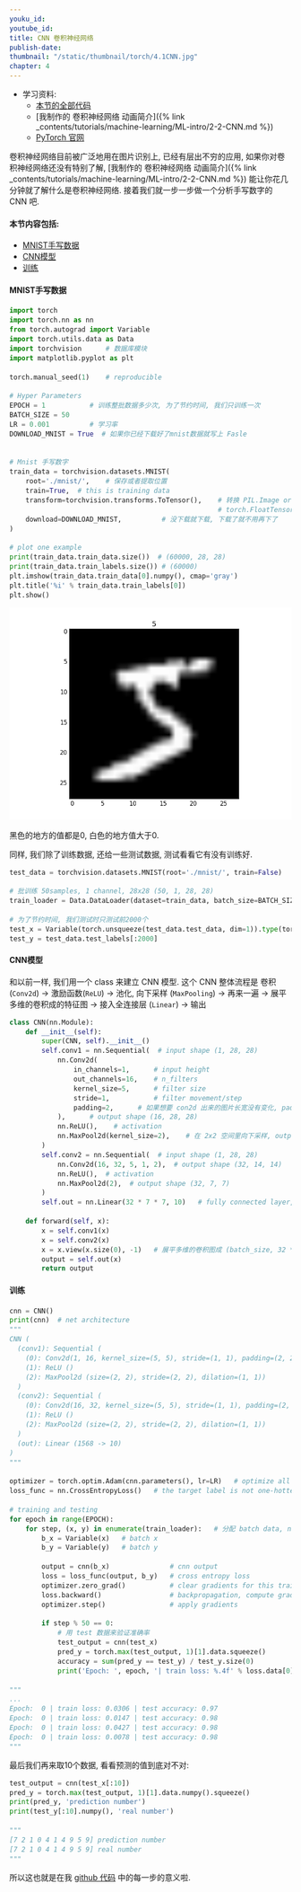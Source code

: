 ```yaml
---
youku_id:
youtube_id:
title: CNN 卷积神经网络
publish-date:
thumbnail: "/static/thumbnail/torch/4.1CNN.jpg"
chapter: 4
---
```


* 学习资料:
  * [本节的全部代码](https://github.com/MorvanZhou/tutorials/blob/master/pytorchTUT/09_CNN.py)
  * [我制作的 卷积神经网络 动画简介]({% link _contents/tutorials/machine-learning/ML-intro/2-2-CNN.md %})
  * [PyTorch 官网](http://pytorch.org/)

卷积神经网络目前被广泛地用在图片识别上, 已经有层出不穷的应用, 如果你对卷积神经网络还没有特别了解,
[我制作的 卷积神经网络 动画简介]({% link _contents/tutorials/machine-learning/ML-intro/2-2-CNN.md %}) 能让你花几分钟就了解什么是卷积神经网络.
接着我们就一步一步做一个分析手写数字的 CNN 吧.


#### 本节内容包括:

* [MNIST手写数据](#mnist)
* [CNN模型](#CNN)
* [训练](#train)



<h4 class="tut-h4-pad" id="mnist">MNIST手写数据</h4>

```python
import torch
import torch.nn as nn
from torch.autograd import Variable
import torch.utils.data as Data
import torchvision      # 数据库模块
import matplotlib.pyplot as plt

torch.manual_seed(1)    # reproducible

# Hyper Parameters
EPOCH = 1           # 训练整批数据多少次, 为了节约时间, 我们只训练一次
BATCH_SIZE = 50
LR = 0.001          # 学习率
DOWNLOAD_MNIST = True  # 如果你已经下载好了mnist数据就写上 Fasle


# Mnist 手写数字
train_data = torchvision.datasets.MNIST(
    root='./mnist/',    # 保存或者提取位置
    train=True,  # this is training data
    transform=torchvision.transforms.ToTensor(),    # 转换 PIL.Image or numpy.ndarray 成
                                                    # torch.FloatTensor (C x H x W), 训练的时候 normalize 成 [0.0, 1.0] 区间
    download=DOWNLOAD_MNIST,          # 没下载就下载, 下载了就不用再下了
)

# plot one example
print(train_data.train_data.size())  # (60000, 28, 28)
print(train_data.train_labels.size()) # (60000)
plt.imshow(train_data.train_data[0].numpy(), cmap='gray')
plt.title('%i' % train_data.train_labels[0])
plt.show()
```

<img class="course-image" src="/static/results/torch/4-1-1.png">

黑色的地方的值都是0, 白色的地方值大于0.

同样, 我们除了训练数据, 还给一些测试数据, 测试看看它有没有训练好.

```python
test_data = torchvision.datasets.MNIST(root='./mnist/', train=False)

# 批训练 50samples, 1 channel, 28x28 (50, 1, 28, 28)
train_loader = Data.DataLoader(dataset=train_data, batch_size=BATCH_SIZE, shuffle=True)

# 为了节约时间, 我们测试时只测试前2000个
test_x = Variable(torch.unsqueeze(test_data.test_data, dim=1)).type(torch.FloatTensor)[:2000]/255.   # shape from (2000, 28, 28) to (2000, 1, 28, 28), value in range(0,1)
test_y = test_data.test_labels[:2000]
```


<h4 class="tut-h4-pad" id="CNN">CNN模型</h4>

和以前一样, 我们用一个 class 来建立 CNN 模型. 这个 CNN 整体流程是 卷积(`Conv2d`) ->
 激励函数(`ReLU`) -> 池化, 向下采样 (`MaxPooling`) -> 再来一遍 -> 展平多维的卷积成的特征图 ->
  接入全连接层 (`Linear`) -> 输出

```python
class CNN(nn.Module):
    def __init__(self):
        super(CNN, self).__init__()
        self.conv1 = nn.Sequential(  # input shape (1, 28, 28)
            nn.Conv2d(
                in_channels=1,      # input height
                out_channels=16,    # n_filters
                kernel_size=5,      # filter size
                stride=1,           # filter movement/step
                padding=2,      # 如果想要 con2d 出来的图片长宽没有变化, padding=(kernel_size-1)/2 当 stride=1
            ),      # output shape (16, 28, 28)
            nn.ReLU(),    # activation
            nn.MaxPool2d(kernel_size=2),    # 在 2x2 空间里向下采样, output shape (16, 14, 14)
        )
        self.conv2 = nn.Sequential(  # input shape (1, 28, 28)
            nn.Conv2d(16, 32, 5, 1, 2),  # output shape (32, 14, 14)
            nn.ReLU(),  # activation
            nn.MaxPool2d(2),  # output shape (32, 7, 7)
        )
        self.out = nn.Linear(32 * 7 * 7, 10)   # fully connected layer, output 10 classes

    def forward(self, x):
        x = self.conv1(x)
        x = self.conv2(x)
        x = x.view(x.size(0), -1)   # 展平多维的卷积图成 (batch_size, 32 * 7 * 7)
        output = self.out(x)
        return output
```

<h4 class="tut-h4-pad" id="train">训练</h4>

```python
cnn = CNN()
print(cnn)  # net architecture
"""
CNN (
  (conv1): Sequential (
    (0): Conv2d(1, 16, kernel_size=(5, 5), stride=(1, 1), padding=(2, 2))
    (1): ReLU ()
    (2): MaxPool2d (size=(2, 2), stride=(2, 2), dilation=(1, 1))
  )
  (conv2): Sequential (
    (0): Conv2d(16, 32, kernel_size=(5, 5), stride=(1, 1), padding=(2, 2))
    (1): ReLU ()
    (2): MaxPool2d (size=(2, 2), stride=(2, 2), dilation=(1, 1))
  )
  (out): Linear (1568 -> 10)
)
"""

optimizer = torch.optim.Adam(cnn.parameters(), lr=LR)   # optimize all cnn parameters
loss_func = nn.CrossEntropyLoss()   # the target label is not one-hotted

# training and testing
for epoch in range(EPOCH):
    for step, (x, y) in enumerate(train_loader):   # 分配 batch data, normalize x when iterate train_loader
        b_x = Variable(x)   # batch x
        b_y = Variable(y)   # batch y

        output = cnn(b_x)               # cnn output
        loss = loss_func(output, b_y)   # cross entropy loss
        optimizer.zero_grad()           # clear gradients for this training step
        loss.backward()                 # backpropagation, compute gradients
        optimizer.step()                # apply gradients

        if step % 50 == 0:
            # 用 test 数据来验证准确率
            test_output = cnn(test_x)
            pred_y = torch.max(test_output, 1)[1].data.squeeze()
            accuracy = sum(pred_y == test_y) / test_y.size(0)
            print('Epoch: ', epoch, '| train loss: %.4f' % loss.data[0], '| test accuracy: %.2f' % accuracy)

"""
...
Epoch:  0 | train loss: 0.0306 | test accuracy: 0.97
Epoch:  0 | train loss: 0.0147 | test accuracy: 0.98
Epoch:  0 | train loss: 0.0427 | test accuracy: 0.98
Epoch:  0 | train loss: 0.0078 | test accuracy: 0.98
"""
```

最后我们再来取10个数据, 看看预测的值到底对不对:

```python
test_output = cnn(test_x[:10])
pred_y = torch.max(test_output, 1)[1].data.numpy().squeeze()
print(pred_y, 'prediction number')
print(test_y[:10].numpy(), 'real number')

"""
[7 2 1 0 4 1 4 9 5 9] prediction number
[7 2 1 0 4 1 4 9 5 9] real number
"""
```

所以这也就是在我 [github 代码](https://github.com/MorvanZhou/tutorials/blob/master/pytorchTUT/09_CNN.py) 中的每一步的意义啦.


